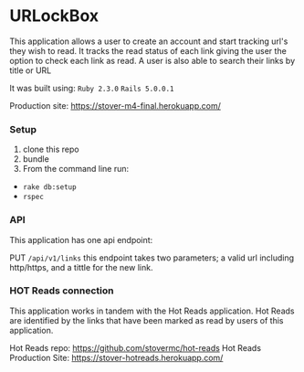 # URLockBox

This application allows a user to create an account and start tracking url's they wish to read. It tracks the read status of each link giving the user the option to check each link as read. A user is also able to search their links by title or URL

It was built using:
`Ruby 2.3.0`
`Rails 5.0.0.1`

Production site: https://stover-m4-final.herokuapp.com/

### Setup
1. clone this repo
2. bundle
3. From the command line run:
  * `rake db:setup`
  * `rspec`

### API
This application has one api endpoint:

PUT `/api/v1/links` this endpoint takes two parameters; a valid url including http/https, and a tittle for the new link.

### HOT Reads connection

This application works in tandem with the Hot Reads application. Hot Reads are identified by the links that have been marked as read by users of this application.

Hot Reads repo: https://github.com/stovermc/hot-reads
Hot Reads Production Site: https://stover-hotreads.herokuapp.com/

